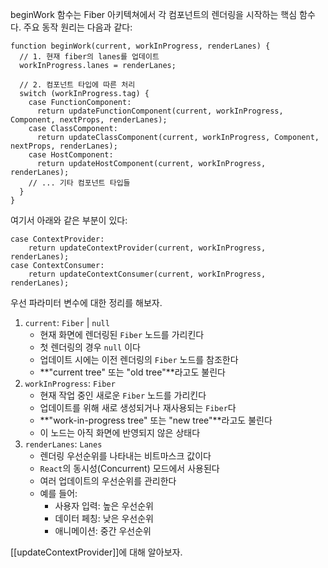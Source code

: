 beginWork 함수는 Fiber 아키텍쳐에서 각 컴포넌트의 렌더링을 시작하는 핵심 함수다. 주요 동작 원리는 다음과 같다:

```tsx
function beginWork(current, workInProgress, renderLanes) {
  // 1. 현재 fiber의 lanes를 업데이트
  workInProgress.lanes = renderLanes;

  // 2. 컴포넌트 타입에 따른 처리
  switch (workInProgress.tag) {
    case FunctionComponent:
      return updateFunctionComponent(current, workInProgress, Component, nextProps, renderLanes);
    case ClassComponent:
      return updateClassComponent(current, workInProgress, Component, nextProps, renderLanes);
    case HostComponent:
      return updateHostComponent(current, workInProgress, renderLanes);
    // ... 기타 컴포넌트 타입들
  }
}
```

여기서 아래와 같은 부분이 있다:

```tsx
case ContextProvider:
	return updateContextProvider(current, workInProgress, renderLanes);
case ContextConsumer:
	return updateContextConsumer(current, workInProgress, renderLanes);
```

우선 파라미터 변수에 대한 정리를 해보자.

1. `current`: `Fiber` | `null`
	- 현재 화면에 렌더링된 `Fiber` 노드를 가리킨다
	- 첫 렌더링의 경우 `null` 이다
	- 업데이트 시에는 이전 렌더링의 `Fiber` 노드를 참조한다
	- **"current tree" 또는 "old tree"**라고도 불린다
2. `workInProgress`: `Fiber`
	- 현재 작업 중인 새로운 `Fiber` 노드를 가리킨다
	-  업데이트를 위해 새로 생성되거나 재사용되는 `Fiber`다
	- **"work-in-progress tree" 또는 "new tree"**라고도 불린다
	- 이 노드는 아직 화면에 반영되지 않은 상태다
3. `renderLanes`: `Lanes`
	- 렌더링 우선순위를 나타내는 비트마스크 값이다
	- `React`의 동시성(Concurrent) 모드에서 사용된다
	- 여러 업데이트의 우선순위를 관리한다
	- 예를 들어:
		- 사용자 입력: 높은 우선순위
		- 데이터 페칭: 낮은 우선순위
		- 애니메이션: 중간 우선순위

[[updateContextProvider]]에 대해 알아보자.